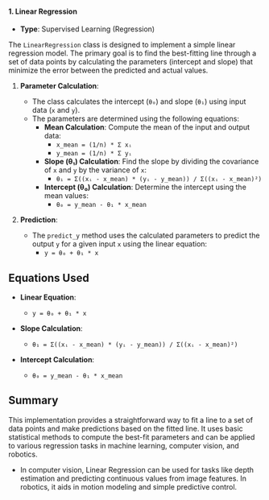 #### 1. **Linear Regression**

- **Type**: Supervised Learning (Regression)

The `LinearRegression` class is designed to implement a simple linear regression model. The primary goal is to find the best-fitting line through a set of data points by calculating the parameters (intercept and slope) that minimize the error between the predicted and actual values.

1. **Parameter Calculation**:
   - The class calculates the intercept (`θ₀`) and slope (`θ₁`) using input data (`x` and `y`).
   - The parameters are determined using the following equations:
     - **Mean Calculation**: Compute the mean of the input and output data:
       - `x_mean = (1/n) * Σ xᵢ`
       - `y_mean = (1/n) * Σ yᵢ`
     - **Slope (θ₁) Calculation**: Find the slope by dividing the covariance of `x` and `y` by the variance of `x`:
       - `θ₁ = Σ((xᵢ - x_mean) * (yᵢ - y_mean)) / Σ((xᵢ - x_mean)²)`
     - **Intercept (θ₀) Calculation**: Determine the intercept using the mean values:
       - `θ₀ = y_mean - θ₁ * x_mean`

2. **Prediction**:
   - The `predict_y` method uses the calculated parameters to predict the output `y` for a given input `x` using the linear equation:
     - `y = θ₀ + θ₁ * x`

## Equations Used

- **Linear Equation**: 
  - `y = θ₀ + θ₁ * x`
  
- **Slope Calculation**:
  - `θ₁ = Σ((xᵢ - x_mean) * (yᵢ - y_mean)) / Σ((xᵢ - x_mean)²)`

- **Intercept Calculation**:
  - `θ₀ = y_mean - θ₁ * x_mean`

## Summary

This implementation provides a straightforward way to fit a line to a set of data points and make predictions based on the fitted line. It uses basic statistical methods to compute the best-fit parameters and can be applied to various regression tasks in machine learning, computer vision, and robotics.

- In computer vision, Linear Regression can be used for tasks like depth estimation and predicting continuous values from image features. In robotics, it aids in motion modeling and simple predictive control.
